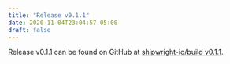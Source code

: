 ```yaml
---
title: "Release v0.1.1"
date: 2020-11-04T23:04:57-05:00
draft: false
---
```


Release v0.1.1 can be found on GitHub at
[shipwright-io/build v0.1.1](https://github.com/shipwright-io/build/releases/tag/v0.1.1).

